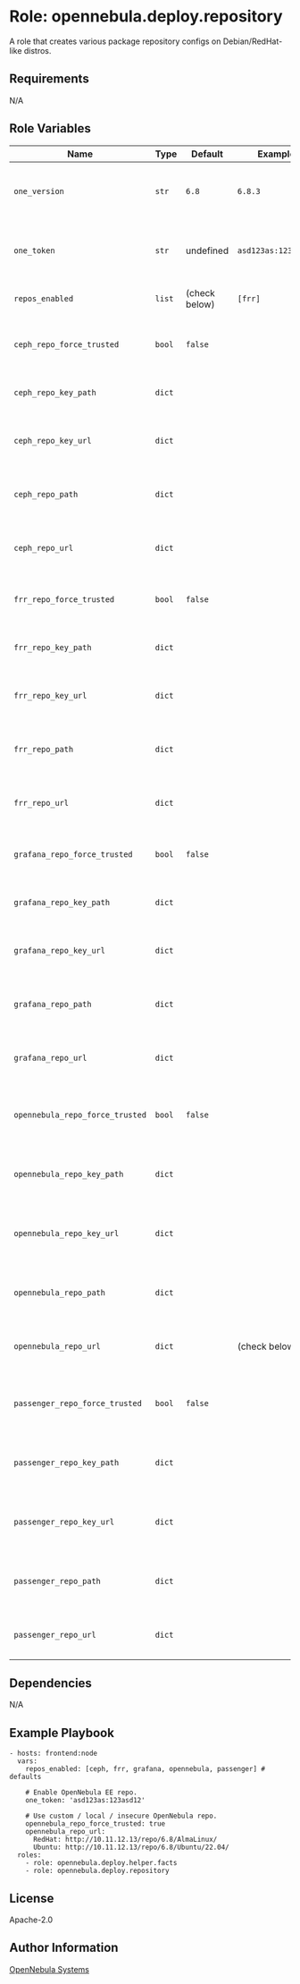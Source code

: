 Role: opennebula.deploy.repository
==================================

A role that creates various package repository configs on Debian/RedHat-like distros.

Requirements
------------

N/A

Role Variables
--------------

| Name                            | Type   | Default       | Example             | Description                                                           |
|---------------------------------|--------|---------------|---------------------|-----------------------------------------------------------------------|
| `one_version`                   | `str`  | `6.8`         | `6.8.3`             | OpenNebula version (CE/EE is decided by the presence of `one_token`). |
| `one_token`                     | `str`  | undefined     | `asd123as:123asd12` | OpenNebula Enterprise Edition subscription token.                     |
| `repos_enabled`                 | `list` | (check below) | `[frr]`             | Enable installation of specific repos.                                |
|                                 |        |               |                     |                                                                       |
| `ceph_repo_force_trusted`       | `bool` | `false`       |                     | Disable Ceph GPG / SSL repo verification.                             |
| `ceph_repo_key_path`            | `dict` |               |                     | Ceph GPG key paths for Debian/RedHat distros.                         |
| `ceph_repo_key_url`             | `dict` |               |                     | Ceph GPG key urls for Debian/RedHat distros.                          |
| `ceph_repo_path`                | `dict` |               |                     | Ceph repo definition paths for Debian/RedHat distros.                 |
| `ceph_repo_url`                 | `dict` |               |                     | Ceph repo url for Debian/RedHat distros.                              |
|                                 |        |               |                     |                                                                       |
| `frr_repo_force_trusted`        | `bool` | `false`       |                     | Disable FRR GPG / SSL repo verification.                              |
| `frr_repo_key_path`             | `dict` |               |                     | FRR GPG key paths for Debian/RedHat distros.                          |
| `frr_repo_key_url`              | `dict` |               |                     | FRR GPG key urls for Debian/RedHat distros.                           |
| `frr_repo_path`                 | `dict` |               |                     | FRR repo definition paths for Debian/RedHat distros.                  |
| `frr_repo_url`                  | `dict` |               |                     | FRR repo url for Debian/RedHat distros.                               |
|                                 |        |               |                     |                                                                       |
| `grafana_repo_force_trusted`    | `bool` | `false`       |                     | Disable Grafana GPG / SSL repo verification.                          |
| `grafana_repo_key_path`         | `dict` |               |                     | Grafana GPG key paths for Debian/RedHat distros.                      |
| `grafana_repo_key_url`          | `dict` |               |                     | Grafana GPG key urls for Debian/RedHat distros.                       |
| `grafana_repo_path`             | `dict` |               |                     | Grafana repo definition paths for Debian/RedHat distros.              |
| `grafana_repo_url`              | `dict` |               |                     | Grafana repo url for Debian/RedHat distros.                           |
|                                 |        |               |                     |                                                                       |
| `opennebula_repo_force_trusted` | `bool` | `false`       |                     | Disable OpenNebula GPG / SSL repo verification.                       |
| `opennebula_repo_key_path`      | `dict` |               |                     | OpenNebula GPG key paths for Debian/RedHat distros.                   |
| `opennebula_repo_key_url`       | `dict` |               |                     | OpenNebula GPG key urls for Debian/RedHat distros.                    |
| `opennebula_repo_path`          | `dict` |               |                     | OpenNebula repo definition paths for Debian/RedHat distros.           |
| `opennebula_repo_url`           | `dict` |               | (check below)       | OpenNebula repo url for Debian/RedHat distros.                        |
|                                 |        |               |                     |                                                                       |
| `passenger_repo_force_trusted`  | `bool` | `false`       |                     | Disable Passenger GPG / SSL repo verification.                        |
| `passenger_repo_key_path`       | `dict` |               |                     | Passenger GPG key paths for Debian/RedHat distros.                    |
| `passenger_repo_key_url`        | `dict` |               |                     | Passenger GPG key urls for Debian/RedHat distros.                     |
| `passenger_repo_path`           | `dict` |               |                     | Passenger repo definition paths for Debian/RedHat distros.            |
| `passenger_repo_url`            | `dict` |               |                     | Passenger repo url for Debian/RedHat distros.                         |

Dependencies
------------

N/A

Example Playbook
----------------

    - hosts: frontend:node
      vars:
        repos_enabled: [ceph, frr, grafana, opennebula, passenger] # defaults

        # Enable OpenNebula EE repo.
        one_token: 'asd123as:123asd12'

        # Use custom / local / insecure OpenNebula repo.
        opennebula_repo_force_trusted: true
        opennebula_repo_url:
          RedHat: http://10.11.12.13/repo/6.8/AlmaLinux/
          Ubuntu: http://10.11.12.13/repo/6.8/Ubuntu/22.04/
      roles:
        - role: opennebula.deploy.helper.facts
        - role: opennebula.deploy.repository

License
-------

Apache-2.0

Author Information
------------------

[OpenNebula Systems](https://opennebula.io/)

